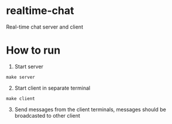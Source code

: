 # realtime-chat
Real-time chat server and client

# How to run

1. Start server

`make server`

2. Start client in separate terminal

`make client`

3. Send messages from the client terminals, messages should be broadcasted to other client
